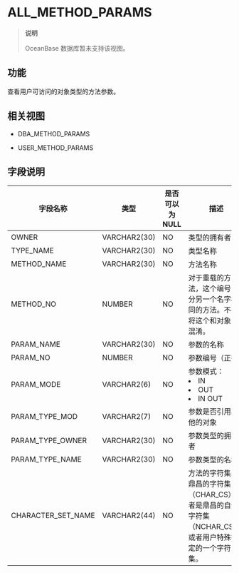 ALL_METHOD_PARAMS 
======================================


> **说明**
> 
> OceanBase 数据库暂未支持该视图。

功能 
-----------

查看用户可访问的对象类型的方法参数。

相关视图 
-------------

* DBA_METHOD_PARAMS

  

* USER_METHOD_PARAMS

  




字段说明 
-------------



|      **字段名称**      |    **类型**    | **是否可以为 NULL** |                                                                                **描述**                                                                                |
|--------------------|--------------|----------------|----------------------------------------------------------------------------------------------------------------------------------------------------------------------|
| OWNER              | VARCHAR2(30) | NO             | 类型的拥有者                                                                                                                                                               |
| TYPE_NAME          | VARCHAR2(30) | NO             | 类型名称                                                                                                                                                                 |
| METHOD_NAME        | VARCHAR2(30) | NO             | 方法名称                                                                                                                                                                 |
| METHOD_NO          | NUMBER       | NO             | 对于重载的方法，这个编号区分另一个名字相同的方法。不要将这个和对象 ID 混淆。                                                                                                                             |
| PARAM_NAME         | VARCHAR2(30) | NO             | 参数的名称                                                                                                                                                                |
| PARAM_NO           | NUMBER       | NO             | 参数编号（正数）                                                                                                                                                             |
| PARAM_MODE         | VARCHAR2(6)  | NO             | 参数模式： <li> IN   <li> OUT   <li> IN OUT    |
| PARAM_TYPE_MOD     | VARCHAR2(7)  | NO             | 参数是否引用其他的对象                                                                                                                                                          |
| PARAM_TYPE_OWNER   | VARCHAR2(30) | NO             | 参数类型的拥有者                                                                                                                                                             |
| PARAM_TYPE_NAME    | VARCHAR2(30) | NO             | 参数类型的名称                                                                                                                                                              |
| CHARACTER_SET_NAME | VARCHAR2(44) | NO             | 方法的字符集是鼎昌的字符集（CHAR_CS）或者是鼎昌的自然字符集（NCHAR_CS），或者用户特殊指定的一个字符集。                                                                                                          |



